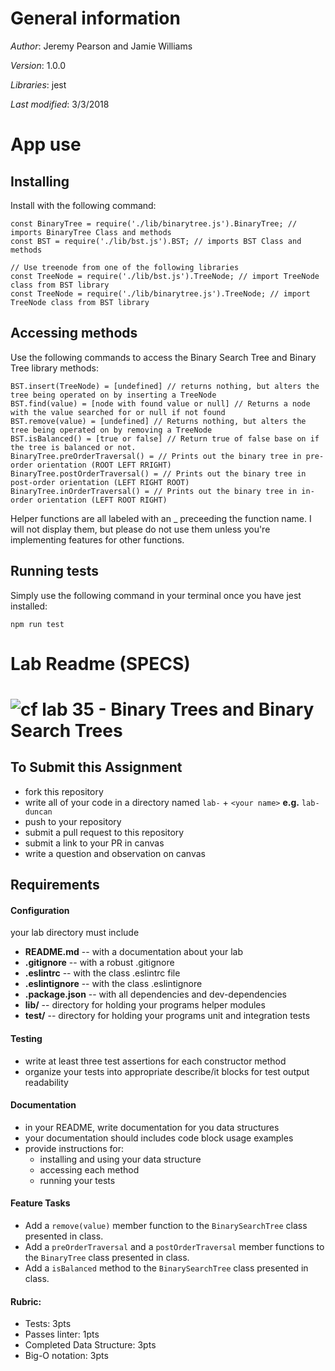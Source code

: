 # General information
_Author_: Jeremy Pearson and Jamie Williams

_Version_: 1.0.0

_Libraries_: jest

_Last modified_: 3/3/2018

# App use

## Installing

Install with the following command: 
```
const BinaryTree = require('./lib/binarytree.js').BinaryTree; // imports BinaryTree Class and methods
const BST = require('./lib/bst.js').BST; // imports BST Class and methods

// Use treenode from one of the following libraries
const TreeNode = require('./lib/bst.js').TreeNode; // import TreeNode class from BST library
const TreeNode = require('./lib/binarytree.js').TreeNode; // import TreeNode class from BST library
```

## Accessing methods

Use the following commands to access the Binary Search Tree and Binary Tree library methods:
```
BST.insert(TreeNode) = [undefined] // returns nothing, but alters the tree being operated on by inserting a TreeNode
BST.find(value) = [node with found value or null] // Returns a node with the value searched for or null if not found
BST.remove(value) = [undefined] // Returns nothing, but alters the tree being operated on by removing a TreeNode
BST.isBalanced() = [true or false] // Return true of false base on if the tree is balanced or not.
BinaryTree.preOrderTraversal() = // Prints out the binary tree in pre-order orientation (ROOT LEFT RRIGHT)
BinaryTree.postOrderTraversal() = // Prints out the binary tree in post-order orientation (LEFT RIGHT ROOT)
BinaryTree.inOrderTraversal() = // Prints out the binary tree in in-order orientation (LEFT ROOT RIGHT)
```

Helper functions are all labeled with an _ preceeding the function name. I will not display them, but please do not use them unless you're implementing features for other functions.

## Running tests

Simply use the following command in your terminal once you have jest installed:
```
npm run test
```

# Lab Readme (SPECS)

![cf](http://i.imgur.com/7v5ASc8.png) lab 35 - Binary Trees and Binary Search Trees
====

## To Submit this Assignment
  * fork this repository
  * write all of your code in a directory named `lab-` + `<your name>` **e.g.** `lab-duncan`
  * push to your repository
  * submit a pull request to this repository
  * submit a link to your PR in canvas
  * write a question and observation on canvas

## Requirements
#### Configuration
  <!-- list of files, configurations, tools, etc that are required -->
  your lab directory must include
  * **README.md** -- with a documentation about your lab
  * **.gitignore** -- with a robust .gitignore
  * **.eslintrc** -- with the class .eslintrc file
  * **.eslintignore** -- with the class .eslintignore
  * **.package.json** -- with all dependencies and dev-dependencies
  * **lib/** -- directory for holding your programs helper modules
  * **test/** -- directory for holding your programs unit and integration tests

#### Testing
  * write at least three test assertions for each constructor method
  * organize your tests into appropriate describe/it blocks for test output readability

####  Documentation
  * in your README, write documentation for you data structures
  * your documentation should includes code block usage examples
  * provide instructions for:
    * installing and using your data structure
    * accessing each method
    * running your tests

#### Feature Tasks
* Add a `remove(value)` member function to the `BinarySearchTree` class presented in class. 
* Add a `preOrderTraversal` and a `postOrderTraversal` member functions to the `BinaryTree` class presented in class.
* Add a `isBalanced` method to the `BinarySearchTree` class presented in class.
#### Rubric:
  * Tests: 3pts
  * Passes linter: 1pts
  * Completed Data Structure: 3pts
  * Big-O notation: 3pts